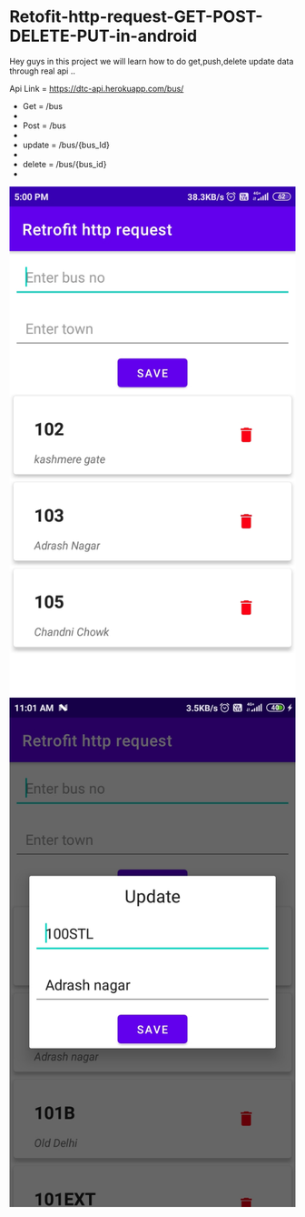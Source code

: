 # Retofit-http-request-GET-POST-DELETE-PUT-in-android

Hey guys in this project we will learn how to do get,push,delete update data through real api ..

Api Link = https://dtc-api.herokuapp.com/bus/

<ul>
  <li>Get = /bus<li>
  <li>Post = /bus<li>
  <li>update = /bus/{bus_Id}<li>
  <li>delete = /bus/{bus_id}<li>
</ul>

<p align="center">
<img src="app/src/main/res/drawable/one.jpg"/>
<img src="app/src/main/res/drawable/two.jpg"/>
</p>

